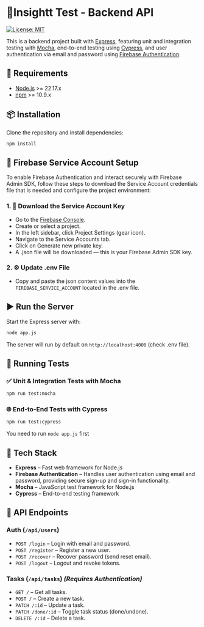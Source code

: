 # 🧠Insightt Test - Backend API
[![License: MIT](https://img.shields.io/badge/License-MIT-yellow.svg)](LICENSE)

This is a backend project built with [Express](https://expressjs.com/), featuring unit and integration testing with [Mocha](https://mochajs.org/), end-to-end testing using [Cypress](https://www.cypress.io/), and user authentication via email and password using [Firebase Authentication](https://firebase.google.com/products/auth).

## 🚀 Requirements
- [Node.js](https://nodejs.org/) >= 22.17.x
- [npm](https://www.npmjs.com/) >= 10.9.x

## 📦 Installation
Clone the repository and install dependencies:
```bash
npm install
```

## 🔐 Firebase Service Account Setup
To enable Firebase Authentication and interact securely with Firebase Admin SDK, follow these steps to download the Service Account credentials file that is needed and configure the project environment:

### 1. 🔽 Download the Service Account Key
-  Go to the [Firebase Console](https://console.firebase.google.com/u/0/).
-  Create or select a project.
-  In the left sidebar, click Project Settings (gear icon).
-  Navigate to the Service Accounts tab.
-  Click on Generate new private key.
-  A .json file will be downloaded — this is your Firebase Admin SDK key.

### 2. ⚙️ Update .env File
-  Copy and paste the json content values into the `FIREBASE_SERVICE_ACCOUNT` located in the .env file.

## ▶️ Run the Server
Start the Express server with:
```bash
node app.js
```
The server will run by default on `http://localhost:4000` (check .env file).

## 🧪 Running Tests
### ✅ Unit & Integration Tests with Mocha
```bash
npm run test:mocha
```

### 🌐 End-to-End Tests with Cypress
```bash
npm run test:cypress
```
You need to run ```node app.js``` first
## 🧰 Tech Stack
-  **Express** – Fast web framework for Node.js
-  **Firebase Authentication** – Handles user authentication using email and password, providing secure sign-up and sign-in functionality.
-  **Mocha** – JavaScript test framework for Node.js
-  **Cypress** – End-to-end testing framework

## 📡 API Endpoints
### Auth (`/api/users`)
-   `POST /login` – Login with email and password.
-   `POST /register` – Register a new user.
-   `POST /recover` – Recover password (send reset email).
-   `POST /logout` – Logout and revoke tokens.

### Tasks (`/api/tasks`) _(Requires Authentication)_
-   `GET /` – Get all tasks.
-   `POST /` – Create a new task.
-   `PATCH /:id` – Update a task.
-   `PATCH /done/:id` – Toggle task status (done/undone).
-   `DELETE /:id` – Delete a task.